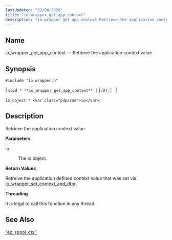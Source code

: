 ```yaml
---
lastUpdated: "02/04/2020"
title: "io_wrapper_get_app_context"
description: "io wrapper get app context Retrieve the application context value void io wrapper get app context io io object io Retrieve the application context value io The io object Retreive the application defined context value that was set via io wrapper set context and dtor It is legal to call..."
---
```


<a name="apis.io_wrapper_get_app_context"></a> 
## Name

io_wrapper_get_app_context — Retrieve the application context value

## Synopsis

`#include "io_wrapper.h"`

| `void * **io_wrapper_get_app_context** (` | <var class="pdparam">io</var>`)`; |   |

`io_object * <var class="pdparam">io</var>`;<a name="idp53679680"></a> 
## Description

Retrieve the application context value.

**<a name="idp53680896"></a> Parameters**

<dl class="variablelist">

<dt>io</dt>

<dd>

The io object.

</dd>

</dl>

**<a name="idp53683600"></a> Return Values**

Retreive the application defined context value that was set via [io_wrapper_set_context_and_dtor](/momentum/3/3-api/apis-io-wrapper-set-app-context-and-dtor).

**<a name="idp53685328"></a> Threading**

It is legal to call this function in any thread.

<a name="idp53686432"></a> 
## See Also

[“ec_spool_ctx”](/momentum/3/3-api/structs-ec-spool-ctx)